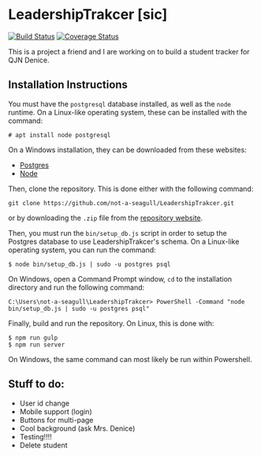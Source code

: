 # LeadershipTrakcer [sic]

<p><a href="https://travis-ci.org/not-a-seagull/LeadershipTrakcer"><img src="https://travis-ci.org/not-a-seagull/LeadershipTrakcer.svg?branch=master" alt="Build Status" /></a> <a href='https://coveralls.io/github/not-a-seagull/LeadershipTrakcer?branch=master'><img src='https://coveralls.io/repos/github/not-a-seagull/LeadershipTrakcer/badge.svg?branch=master' alt='Coverage Status' /></a></p>

This is a project a friend and I are working on to build a student tracker for QJN Denice.

## Installation Instructions

You must have the `postgresql` database installed, as well as the `node` runtime. On a Linux-like operating system, these can be installed with the command:

```
# apt install node postgresql
```

On a Windows installation, they can be downloaded from these websites:

* [Postgres](https://www.postgresql.org/download/windows/) 
* [Node](https://nodejs.org/en/download/)

Then, clone the repository. This is done either with the following command:

```
git clone https://github.com/not-a-seagull/LeadershipTrakcer.git
```

or by downloading the `.zip` file from the [repository website](https://github.com/not-a-seagull/LeadershipTrakcer).

Then, you must run the `bin/setup_db.js` script in order to setup the Postgres database to use LeadershipTrakcer's schema. On a Linux-like operating system, you can run the command:

```
$ node bin/setup_db.js | sudo -u postgres psql
```

On Windows, open a Command Prompt window, `cd` to the installation directory and run the following command:

```
C:\Users\not-a-seagull\LeadershipTrakcer> PowerShell -Command "node bin/setup_db.js | sudo -u postgres psql"
```

Finally, build and run the repository. On Linux, this is done with:

```
$ npm run gulp
$ npm run server
```

On Windows, the same command can most likely be run within Powershell.

## Stuff to do:

- User id change
- Mobile support (login)
- Buttons for multi-page
- Cool background (ask Mrs. Denice)
- Testing!!!!
- Delete student
